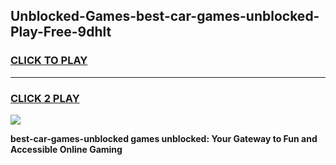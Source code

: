 
## Unblocked-Games-best-car-games-unblocked-Play-Free-9dhlt
<h3>
<a href="https://premium76.site?title=best-car-games-unblocked&ref=18A1">CLICK TO PLAY</a></h3>
<hr>

<h3>
<a href="https://premium76.site?title=best-car-games-unblocked&ref=18A1">CLICK 2 PLAY</a>
  
</h3>

<a href="https://premium76.site?title=best-car-games-unblocked&ref=18A1"><img src="https://clearcache.store/games.png"></a>


**best-car-games-unblocked games unblocked: Your Gateway to Fun and Accessible Online Gaming**
